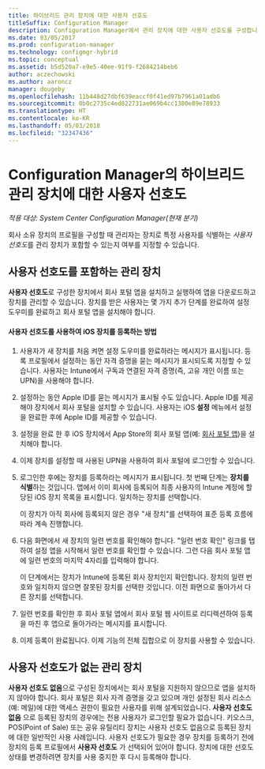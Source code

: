 ```yaml
---
title: 하이브리드 관리 장치에 대한 사용자 선호도
titleSuffix: Configuration Manager
description: Configuration Manager에서 관리 장치에 대한 사용자 선호도를 구성합니다.
ms.date: 03/05/2017
ms.prod: configuration-manager
ms.technology: configmgr-hybrid
ms.topic: conceptual
ms.assetid: b5d520a7-e9e5-40ee-91f9-f2684214beb6
author: aczechowski
ms.author: aaroncz
manager: dougeby
ms.openlocfilehash: 11b448d27dbf639eaccf0f41ed97b7961a01adb6
ms.sourcegitcommit: 0b0c2735c4ed822731ae069b4cc1380e89e78933
ms.translationtype: HT
ms.contentlocale: ko-KR
ms.lasthandoff: 05/03/2018
ms.locfileid: "32347436"
---
```

# <a name="user-affinity-for-hybrid-managed-devices-in-configuration-manager"></a>Configuration Manager의 하이브리드 관리 장치에 대한 사용자 선호도

*적용 대상: System Center Configuration Manager(현재 분기)*

회사 소유 장치의 프로필을 구성할 때 관리자는 장치로 특정 사용자를 식별하는 *사용자 선호도*를 관리 장치가 포함할 수 있는지 여부를 지정할 수 있습니다.  

##  <a name="BKMK_iOSCP"></a> 사용자 선호도를 포함하는 관리 장치  
 **사용자 선호도**로 구성한 장치에서 회사 포털 앱을 설치하고 실행하여 앱을 다운로드하고 장치를 관리할 수 있습니다. 장치를 받은 사용자는 몇 가지 추가 단계를 완료하여 설정 도우미를 완료하고 회사 포털 앱을 설치해야 합니다.  

#### <a name="how-to-enroll-ios-devices-with-user-affinity"></a>사용자 선호도를 사용하여 iOS 장치를 등록하는 방법  

1.  사용자가 새 장치를 처음 켜면 설정 도우미를 완료하라는 메시지가 표시됩니다. 등록 프로필에서 설정하는 동안 자격 증명을 묻는 메시지가 표시되도록 지정할 수 있습니다. 사용자는 Intune에서 구독과 연결된 자격 증명(즉, 고유 개인 이름 또는 UPN)을 사용해야 합니다.  

2.  설정하는 동안 Apple ID를 묻는 메시지가 표시될 수도 있습니다. Apple ID를 제공해야 장치에서 회사 포털을 설치할 수 있습니다. 사용자는 iOS **설정** 메뉴에서 설정을 완료한 후에 Apple ID를 제공할 수 있습니다.  

3.  설정을 완료 한 후 iOS 장치에서 App Store의 회사 포털 앱(예: [회사 포털 앱](https://itunes.apple.com/us/app/id719171358))을 설치해야 합니다.  

4.  이제 장치를 설정할 때 사용된 UPN을 사용하여 회사 포털에 로그인할 수 있습니다.  

5.  로그인한 후에는 장치를 등록하라는 메시지가 표시됩니다. 첫 번째 단계는 **장치를 식별**하는 것입니다. 앱에서 이미 회사에 등록되어 최종 사용자의 Intune 계정에 할당된 iOS 장치 목록을 표시합니다. 일치하는 장치를 선택합니다.  

     이 장치가 아직 회사에 등록되지 않은 경우 "새 장치"를 선택하여 표준 등록 흐름에 따라 계속 진행합니다.  

6.  다음 화면에서 새 장치의 일련 번호를 확인해야 합니다. "일련 번호 확인" 링크를 탭하여 설정 앱을 시작해서 일련 번호를 확인할 수 있습니다. 그런 다음 회사 포털 앱에 일련 번호의 마지막 4자리를 입력해야 합니다.  

     이 단계에서는 장치가 Intune에 등록된 회사 장치인지 확인합니다. 장치의 일련 번호와 일치하지 않으면 잘못된 장치를 선택한 것입니다. 이전 화면으로 돌아가서 다른 장치를 선택합니다.  

7.  일련 번호를 확인한 후 회사 포털 앱에서 회사 포털 웹 사이트로 리디렉션하여 등록을 마친 후 앱으로 돌아가라는 메시지를 표시합니다.  

8.  이제 등록이 완료됩니다. 이제 기능의 전체 집합으로 이 장치를 사용할 수 있습니다.  

##  <a name="BKMK_noUA"></a> 사용자 선호도가 없는 관리 장치  
 **사용자 선호도 없음**으로 구성된 장치에서는 회사 포털을 지원하지 않으므로 앱을 설치하지 않아야 합니다. 회사 포털은 회사 자격 증명을 갖고 있으며 개인 설정된 회사 리소스(예: 메일)에 대한 액세스 권한이 필요한 사용자를 위해 설계되었습니다. **사용자 선호도 없음** 으로 등록된 장치의 경우에는 전용 사용자가 로그인할 필요가 없습니다. 키오스크, POS(Point of Sale) 또는 공유 유틸리티 장치는 사용자 선호도 없음으로 등록된 장치에 대한 일반적인 사용 사례입니다. 사용자 선호도가 필요한 경우 장치를 등록하기 전에 장치의 등록 프로필에서 **사용자 선호도** 가 선택되어 있어야 합니다. 장치에 대한 선호도 상태를 변경하려면 장치를 사용 중지한 후 다시 등록해야 합니다.
